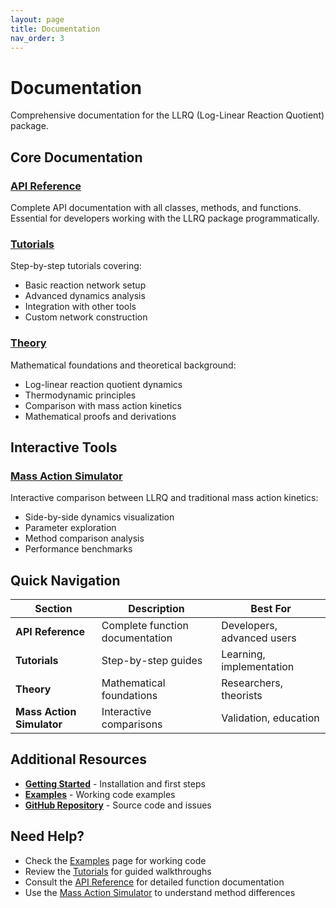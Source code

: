 ```yaml
---
layout: page
title: Documentation
nav_order: 3
---
```


# Documentation

Comprehensive documentation for the LLRQ (Log-Linear Reaction Quotient) package.

## Core Documentation

### [API Reference](api-reference.html)
Complete API documentation with all classes, methods, and functions. Essential for developers working with the LLRQ package programmatically.

### [Tutorials](tutorials.html)  
Step-by-step tutorials covering:
- Basic reaction network setup
- Advanced dynamics analysis
- Integration with other tools
- Custom network construction

### [Theory](theory.html)
Mathematical foundations and theoretical background:
- Log-linear reaction quotient dynamics
- Thermodynamic principles
- Comparison with mass action kinetics
- Mathematical proofs and derivations

## Interactive Tools

### [Mass Action Simulator](mass-action-simulator.html)
Interactive comparison between LLRQ and traditional mass action kinetics:
- Side-by-side dynamics visualization
- Parameter exploration
- Method comparison analysis
- Performance benchmarks

## Quick Navigation

| Section | Description | Best For |
|---------|-------------|----------|
| **API Reference** | Complete function documentation | Developers, advanced users |
| **Tutorials** | Step-by-step guides | Learning, implementation |
| **Theory** | Mathematical foundations | Researchers, theorists |
| **Mass Action Simulator** | Interactive comparisons | Validation, education |

## Additional Resources

- **[Getting Started](getting-started.html)** - Installation and first steps
- **[Examples](examples.html)** - Working code examples
- **[GitHub Repository](https://github.com/yourusername/llrq)** - Source code and issues

## Need Help?

- Check the [Examples](examples.html) page for working code
- Review the [Tutorials](tutorials.html) for guided walkthroughs
- Consult the [API Reference](api-reference.html) for detailed function documentation
- Use the [Mass Action Simulator](mass-action-simulator.html) to understand method differences